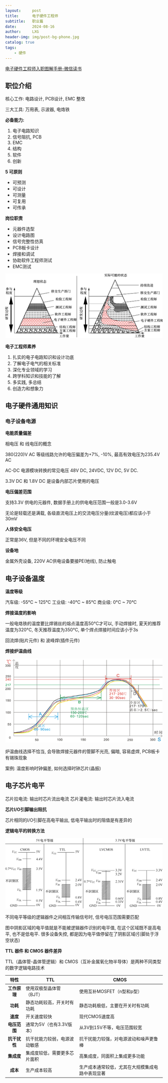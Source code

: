 ```yaml
---
layout:     post
title:      电子硬件工程师
subtitle:   职业篇
date:       2024-08-16
author:     LXG
header-img: img/post-bg-phone.jpg
catalog: true
tags:
    - 硬件
---
```


[电子硬件工程师入职图解手册-微信读书](https://weread.qq.com/web/reader/d0032170811e7ec39g0185d0)

## 职位介绍

核心工作: 电路设计, PCB设计, EMC 整改

三大工具: 万用表, 示波器, 电烙铁

**必备能力:**

1. 电子电路知识
2. 信号阻抗, PCB
3. EMC
4. 结构
5. 软件
6. 创新

**5 可原则**

* 可预测
* 可设计
* 可测量
* 可复用
* 可传承

**岗位职责**

* 元器件选型
* 设计电路图
* 信号完整性仿真
* PCB板卡设计
* 焊接和调试
* 协助软件工程师测试
* EMC测试

![electronics_engineer](/images/electronics/electronics_engineer.png)

**电子工程师素养**

1. 扎实的电子电路知识和设计功底
2. 了解电子电气的相关标准
3. 深化专业领域的学习
4. 跨学科知识和技能的了解
5. 多实践, 多总结
6. 创造力和想象力

## 电子硬件通用知识

### 电子设备电源

**电能质量偏差**

相电压 和 线电压的概念

380(220)V AC 等级线路允许的电压偏差为+7%, -10%, 最高有效电压为235.4V AC

AC-DC 电源模块转换的常见电压 48V DC, 24VDC, 12V DC, 5V DC. 

3.3V DC 和 1.8V DC 是设备内部芯片使用的电压

**电压偏差范围**

支持3.3V 供电的元器件, 数据手册上的供电电压范围一般是3.0-3.6V

无论是轻载还是满载, 各级直流电压上的交流电压分量(纹波电压)都应该小于30mV

**人体安全电压**

正常是36V, 但是不同的环境安全电压不同

**设备地**

金属外壳设备, 220V AC供电设备要接PE(地线), 防止触电

## 电子设备温度

**温度等级**

汽车级: -55°C ~ 125°C
工业级: -40°C ~ 85°C
商业级: 0°C ~ 70°C

**焊接温度的影响**

一般电烙铁的温度要比焊锡丝的熔点温度高50°C才可以, 手动焊接时, 夏天的推荐温度为320°C, 冬天推荐温度为350°C, 单个焊点焊接时间应该小于3s

回流焊(贴片元件) 和 波峰焊(插件元件)

**焊接炉温曲线**

![temperature_curve](/images/electronics/temperature_curve.png)

炉温曲线选择不恰当, 会导致焊接元器件的管脚不光亮, 偏暗, 容易虚焊, PCB板卡有锡珠现象

案例: 温度影响时钟偏差, 如何选择时钟芯片(晶振)

## 电子芯片电平

芯片拉电流: 输出时芯片流出电流
芯片灌电流: 输出时芯片流入电流

**芯片I/O引脚输出阻抗**

芯片相同的I/O引脚在高电平输出, 低电平输出时的阻值是有差异的

**逻辑电平的转换方法**

![cmos_ttl](/images/electronics/cmos_ttl.png)

不同电平等级的逻辑器件之间相互传输信号时, 信号电压范围需要匹配

图中阴影区域的电平值就是不能被逻辑器件识别的电平值, 在这个区域既不是高电平, 也不是低电平. 很多设备失控, 都是因为电平值停留在了阴影区域(引脚处于浮空状态)

**TTL 器件 和  CMOS 器件差异**

TTL（晶体管-晶体管逻辑）和 CMOS（互补金属氧化物半导体）是两种不同类型的数字逻辑电路技术

| **特性**      | TTL                                         | CMOS                                         |
|:-------------:|---------------------------------------------|----------------------------------------------|
| **工作原理**  | 使用双极型晶体管（BJT）                     | 使用互补MOSFET（n型和p型）                    |
| **功耗**      | 静态功耗较高，开关时有功耗                   | 静态功耗极低，主要在开关时有功耗              |
| **速度**      | 开关速度较快                                | 现代CMOS速度高                              |
| **电压范围**  | 通常为5V（也有3.3V版本）                    | 从3V到15V不等，电压范围较宽                  |
| **抗干扰性**  | 抗干扰能力较弱，电源波动敏感                | 抗干扰能力较强，对电源波动和噪声更鲁棒       |
| **集成度**    | 集成度较低，需要更多芯片面积                | 高集成度，同面积上集成更多功能                |
| **成本**      | 生产成本较高                               | 生产成本通常较低，尤其在大规模集成电路中表现显著 |





































































